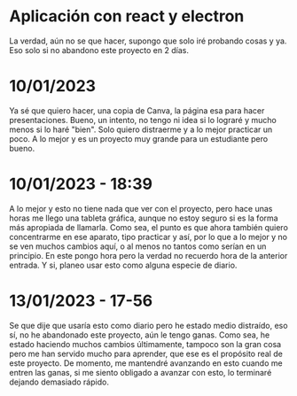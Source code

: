 # Aplicación con react y electron

La verdad, aún no se que hacer, supongo que solo iré probando cosas y ya.
Eso solo si no abandono este proyecto en 2 días.

# 10/01/2023

Ya sé que quiero hacer, una copia de Canva, la página esa para hacer presentaciones.
Bueno, un intento, no tengo ni idea si lo lograré y mucho menos si lo haré "bien".
Solo quiero distraerme y a lo mejor practicar un poco.
A lo mejor y es un proyecto muy grande para un estudiante pero bueno.

# 10/01/2023 - 18:39

A lo mejor y esto no tiene nada que ver con el proyecto, pero hace unas horas me llego una tableta gráfica,
aunque no estoy seguro si es la forma más apropiada de llamarla. Como sea, el punto es que ahora también quiero concentrarme en ese 
aparato, tipo practicar y así, por lo que a lo mejor y no se ven muchos cambios aquí, o al menos no tantos como serían en un principio.
En este pongo hora pero la verdad no recuerdo hora de la anterior entrada. Y si, planeo usar esto como alguna especie de diario.

# 13/01/2023 - 17-56

Se que dije que usaría esto como diario pero he estado medio distraído, eso sí, no he abandonado este proyecto, aún le tengo ganas.
Como sea, he estado haciendo muchos cambios últimamente, tampoco son la gran cosa pero me han servido mucho para aprender, 
que ese es el propósito real de este proyecto. De momento, me mantendré avanzando en esto cuando me entren las ganas,
si me siento obligado a avanzar con esto, lo terminaré dejando demasiado rápido.
